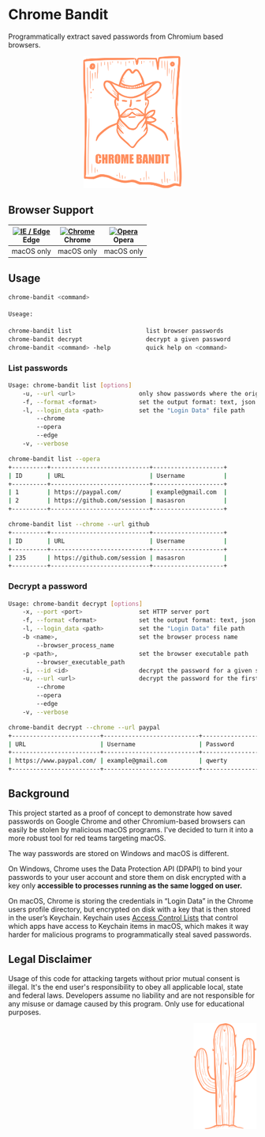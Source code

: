# Chrome Bandit

Programmatically extract saved passwords from Chromium based browsers.

<p align="center">
    <img src="./resources/images/logo.svg" width="200" />
</p>

## Browser Support

| [<img src="https://raw.githubusercontent.com/alrra/browser-logos/master/src/edge/edge_48x48.png" alt="IE / Edge" width="24px" height="24px" />](http://godban.github.io/browsers-support-badges/)<br/>Edge | [<img src="https://raw.githubusercontent.com/alrra/browser-logos/master/src/chrome/chrome_48x48.png" alt="Chrome" width="24px" height="24px" />](http://godban.github.io/browsers-support-badges/)<br/>Chrome | [<img src="https://raw.githubusercontent.com/alrra/browser-logos/master/src/opera/opera_48x48.png" alt="Opera" width="24px" height="24px" />](http://godban.github.io/browsers-support-badges/)<br/>Opera |
| --------- | --------- | --------- |
| macOS only | macOS only | macOS only

## Usage

```sh
chrome-bandit <command>

Useage:

chrome-bandit list                     list browser passwords                 
chrome-bandit decrypt                  decrypt a given password               
chrome-bandit <command> -help          quick help on <command>
```

### List passwords

```sh
Usage: chrome-bandit list [options]
    -u, --url <url>                  only show passwords where the origin url match <url>
    -f, --format <format>            set the output format: text, json
    -l, --login_data <path>          set the "Login Data" file path
        --chrome
        --opera
        --edge
    -v, --verbose
```

```sh
chrome-bandit list --opera
+----------+----------------------------+--------------------+
| ID       | URL                        | Username           |
+----------+----------------------------+--------------------+
| 1        | https://paypal.com/        | example@gmail.com  |
| 2        | https://github.com/session | masasron           |
+----------+----------------------------+--------------------+
```

```sh
chrome-bandit list --chrome --url github
+----------+----------------------------+--------------------+
| ID       | URL                        | Username           |
+----------+----------------------------+--------------------+
| 235      | https://github.com/session | masasron           |
+----------+----------------------------+--------------------+
```

### Decrypt a password

```sh
Usage: chrome-bandit decrypt [options]
    -x, --port <port>                set HTTP server port
    -f, --format <format>            set the output format: text, json
    -l, --login_data <path>          set the "Login Data" file path
    -b <name>,                       set the browser process name
        --browser_process_name
    -p <path>,                       set the browser executable path
        --browser_executable_path
    -i, --id <id>                    decrypt the password for a given site id
    -u, --url <url>                  decrypt the password for the first match of a given url
        --chrome
        --opera
        --edge
    -v, --verbose
```

```sh
chrome-bandit decrypt --chrome --url paypal
+-------------------------+---------------------------+-----------------+
| URL                     | Username                  | Password        |
+-------------------------+---------------------------+-----------------+
| https://www.paypal.com/ | example@gmail.com         | qwerty          |
+-------------------------+---------------------------+-----------------+
```

## Background

This project started as a proof of concept to demonstrate how saved passwords on Google Chrome and other Chromium-based browsers can easily be stolen by malicious macOS programs. I've decided to turn it into a more robust tool for red teams targeting macOS.

The way passwords are stored on Windows and macOS is different.

On Windows, Chrome uses the Data Protection API (DPAPI) to bind your passwords to your user account and store them on disk encrypted with a key only **accessible to processes running as the same logged on user.**

On macOS, Chrome is storing the credentials in “Login Data” in the Chrome users profile directory, but encrypted on disk with a key that is then stored in the user’s Keychain. Keychain uses [Access Control Lists](https://developer.apple.com/documentation/security/keychain_services/access_control_lists) that control which apps have access to Keychain items in macOS, which makes it way harder for malicious programs to programmatically steal saved passwords.

## Legal Disclaimer
Usage of this code for attacking targets without prior mutual consent is illegal. It's the end user's responsibility to obey all applicable local, state and federal laws. Developers assume no liability and are not responsible for any misuse or damage caused by this program. Only use for educational purposes.

<p align="right">
    <img src="./resources/images/cactus.svg" width="128" />
</p>
